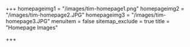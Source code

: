 +++
homepageimg1 = "/images/tim-homepage1.png"
homepageimg2 = "/images/tim-homepage2.JPG"
homepageimg3 = "/images/tim-homepage3.JPG"
menuitem = false
sitemap_exclude = true
title = "Homepage Images"

+++
